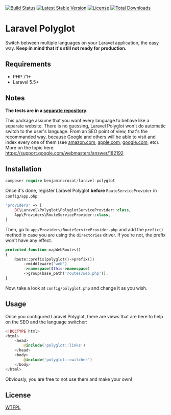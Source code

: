 [![Build Status](https://travis-ci.org/benjamincrozat/laravel-polyglot-tests.svg?branch=master)](https://travis-ci.org/benjamincrozat/laravel-polyglot-tests)
[![Latest Stable Version](https://poser.pugx.org/benjamincrozat/laravel-polyglot/v/stable)](https://packagist.org/packages/benjamincrozat/laravel-polyglot)
[![License](https://poser.pugx.org/benjamincrozat/laravel-polyglot/license)](https://packagist.org/packages/benjamincrozat/laravel-polyglot)
[![Total Downloads](https://poser.pugx.org/benjamincrozat/laravel-polyglot/downloads)](https://packagist.org/packages/benjamincrozat/laravel-polyglot)

# Laravel Polyglot

Switch between multiple languages on your Laravel application, the easy way. **Keep in mind that it's still not ready for production.**

## Requirements

- PHP 7.1+
- Laravel 5.5+

## Notes

**The tests are in a [separate repository](https://github.com/benjamincrozat/laravel-polyglot-tests).**

This package assume that you want every language to behave like a separate website. There is no guessing, Laravel Polyglot won't do automatic switch to the user's language. From an SEO point of view, that's the recommanded way, because Google and others will be able to visit and index every one of them (see [amazon.com](https://www.amazon.com), [apple.com](https://www.apple.com), [google.com](https://www.google.com), etc). More on the topic here: https://support.google.com/webmasters/answer/182192

## Installation

```php
composer require benjamincrozat/laravel-polyglot
```

Once it's done, register Laravel Polyglot **before** `RouteServiceProvider` in `config/app.php`:

```php
'providers' => [
    BC\Laravel\Polyglot\PolyglotServiceProvider::class,
    App\Providers\RouteServiceProvider::class,
]
```

Then, go to `app/Providers/RouteServiceProvider.php` and add the `prefix()` method in case you are using the `directories` driver. If you're not, the prefix won't have any effect.

```php
protected function mapWebRoutes()
{
    Route::prefix(polyglot()->prefix())
        ->middleware('web')
        ->namespace($this->namespace)
        ->group(base_path('routes/web.php'));
}
```

Now, take a look at `config/polyglot.php` and change it as you wish.

## Usage

Once you configured Laravel Polyglot, there are views that are here to help on the SEO and the language switcher:

```php
<!DOCTYPE html>
<html>
    <head>
        @include('polyglot::links')
    </head>
    <body>
        @include('polyglot::switcher')
    </body>
</html>
```

Obviously, you are free to not use them and make your own!

## License

[WTFPL](http://www.wtfpl.net/about/)
